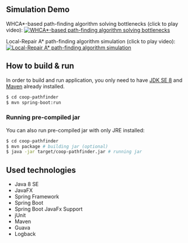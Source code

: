 ## Simulation Demo
WHCA\*-based path-finding algorithm solving bottlenecks (click to play video):
[![WHCA\*-based path-finding algorithm solving bottlenecks](http://img.youtube.com/vi/DRx-17AHaw4/0.jpg)](http://www.youtube.com/watch?v=DRx-17AHaw4 "WHCA\*-based path-finding algorithm solving bottlenecks (click to play video)")

Local-Repair A\* path-finding algorithm simulation (click to play video):
[![Local-Repair A\* path-finding algorithm simulation](http://img.youtube.com/vi/RVZFUfl6UFk/0.jpg)](http://www.youtube.com/watch?v=RVZFUfl6UFk "Local-Repair A\* path-finding algorithm simulation (click to play video)")

## How to build & run
In order to build and run application, you only need to have [JDK SE 8][1] and [Maven][2] already installed.
```bash
$ cd coop-pathfinder
$ mvn spring-boot:run
```
[1]: http://www.oracle.com/technetwork/java/javase/downloads/jdk8-downloads-2133151.html
[2]: https://maven.apache.org

### Running pre-compiled jar
You can also run pre-compiled jar with only JRE installed:
```bash
$ cd coop-pathfinder
$ mvn package # building jar (optional)
$ java -jar target/coop-pathfinder.jar # running jar
```

## Used technologies
* Java 8 SE
* JavaFX
* Spring Framework
* Spring Boot
* Spring Boot JavaFx Support
* jUnit
* Maven
* Guava
* Logback
